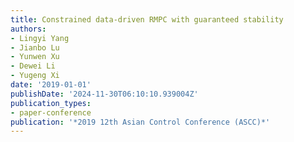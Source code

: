 ```yaml
---
title: Constrained data-driven RMPC with guaranteed stability
authors:
- Lingyi Yang
- Jianbo Lu
- Yunwen Xu
- Dewei Li
- Yugeng Xi
date: '2019-01-01'
publishDate: '2024-11-30T06:10:10.939004Z'
publication_types:
- paper-conference
publication: '*2019 12th Asian Control Conference (ASCC)*'
---
```

